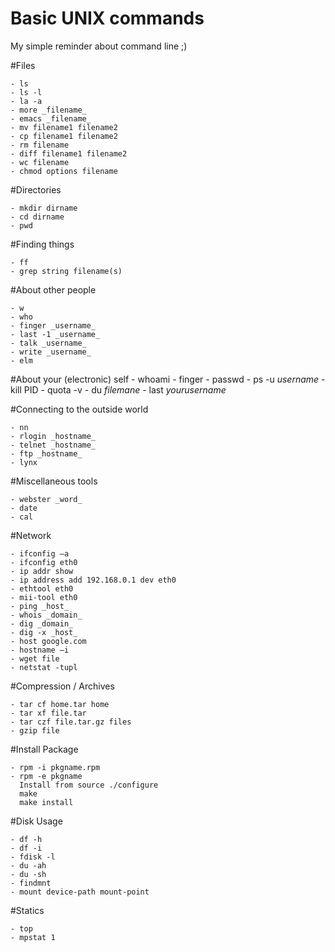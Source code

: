 Basic UNIX commands
=========

My simple reminder about command line ;)

#Files

    - ls
	- ls -l 
	- la -a
	- more _filename_
	- emacs _filename_
	- mv filename1 filename2
	- cp filename1 filename2
	- rm filename
	- diff filename1 filename2
	- wc filename
	- chmod options filename

#Directories

	- mkdir dirname
	- cd dirname
	- pwd

#Finding things

	- ff
	- grep string filename(s)

#About other people

	- w
	- who
	- finger _username_
	- last -1 _username_
	- talk _username_
	- write _username_
	- elm

#About your (electronic) self
	- whoami
	- finger
	- passwd
	- ps -u _username_
	- kill PID
	- quota -v
	- du _filemane_
	- last _yourusername_

#Connecting to the outside world
	
	- nn
	- rlogin _hostname_
	- telnet _hostname_
	- ftp _hostname_
	- lynx

#Miscellaneous tools

	- webster _word_
	- date
	- cal


#Network

	- ifconfig –a
	- ifconfig eth0
	- ip addr show
	- ip address add 192.168.0.1 dev eth0
	- ethtool eth0
	- mii-tool eth0
	- ping _host_
	- whois _domain_
	- dig _domain_
	- dig -x _host_
	- host google.com
	- hostname –i
	- wget file
	- netstat -tupl

#Compression / Archives

	- tar cf home.tar home
	- tar xf file.tar
	- tar czf file.tar.gz files
	- gzip file

#Install Package
	
	- rpm -i pkgname.rpm
	- rpm -e pkgname
	  Install from source ./configure 
	  make 
	  make install

#Disk Usage
	
	- df -h
	- df -i 
	- fdisk -l
	- du -ah
	- du -sh
	- findmnt
	- mount device-path mount-point

#Statics

	- top
	- mpstat 1
